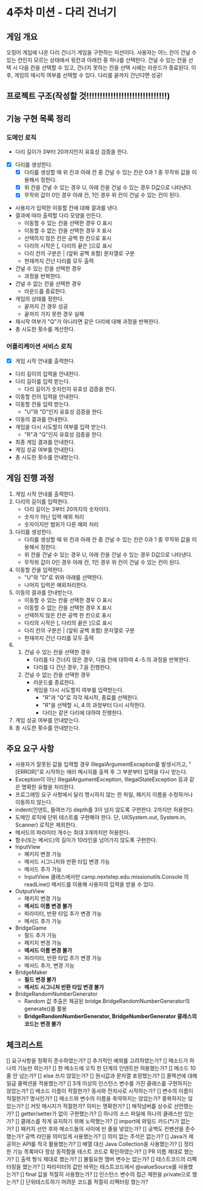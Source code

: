 # 4주차 미션 - 다리 건너기

## 게임 개요
오징어 게임에 나온 다리 건너기 게임을 구현하는 미션이다.
사용자는 어느 칸이 건널 수 있는 칸인지 모르는 상태에서 윗칸과 아래칸 중 하나를 선택한다.
건널 수 있는 칸을 선택 시 다음 칸을 선택할 수 있고, 건너지 못하는 칸을 선택 시에는 라운드가 종료된다.
이후, 게임의 재시작 여부를 선택할 수 있다.
다리를 끝까지 건넌다면 성공!

## 프로젝트 구조(작성할 것!!!!!!!!!!!!!!!!!!!!!!!!!!!!!!)

## 기능 구현 목록 정리
### 도메인 로직
- 다리 길이가 3부터 20까지인지 유효성 검증을 한다.
- [x] 다리를 생성한다.
  - [x] 다리를 생성할 때 위 칸과 아래 칸 중 건널 수 있는 칸은 0과 1 중 무작위 값을 이용해서 정한다.
  - [x] 위 칸을 건널 수 있는 경우 U, 아래 칸을 건널 수 있는 경우 D값으로 나타낸다.
  - [x] 무작위 값이 0인 경우 아래 칸, 1인 경우 위 칸이 건널 수 있는 칸이 된다.
- 사용자가 입력한 이동할 칸에 대해 결과를 낸다.
- 결과에 따라 출력할 다리 모양을 만든다.
  - 이동할 수 있는 칸을 선택한 경우 O 표시
  - 이동할 수 없는 칸을 선택한 경우 X 표시
  - 선택하지 않은 칸은 공백 한 칸으로 표시
  - 다리의 시작은 [, 다리의 끝은 ]으로 표시
  - 다리 칸의 구분은 | (앞뒤 공백 포함) 문자열로 구분
  - 현재까지 건넌 다리를 모두 출력
- 건널 수 있는 칸을 선택한 경우
  - 과정을 반복한다.
- 건널 수 없는 칸을 선택한 경우
  - 라운드를 종료한다.
- 게임의 상태를 정한다.
  - 끝까지 간 경우 성공
  - 끝까지 가지 못한 경우 실패
- 재시작 여부가 "Q"가 아니라면 같은 다리에 대해 과정을 반복한다.
- 총 시도한 횟수를 계산한다.

### 어플리케이션 서비스 로직
- [x] 게임 시작 안내를 출력한다.
- 다리 길이의 입력을 안내한다.
- 다리 길이를 입력 받는다.
    - 다리 길이가 숫자인지 유효성 검증을 한다.
- 이동할 칸의 입력을 안내한다.
- 이동할 칸을 입력 받는다.
    - "U"와 "D"인지 유효성 검증을 한다.
- 이동의 결과를 안내한다.
- 게임을 다시 시도할지 여부를 입력 받는다.
  - "R"과 "Q"인지 유효성 검증을 한다.
- 최종 게임 결과를 안내한다. 
- 게임 성공 여부를 안내한다.
- 총 시도한 횟수를 안내받는다.

## 게임 진행 과정

1. 게임 시작 안내를 출력한다.
2. 다리의 길이를 입력한다.
   - 다리 길이는 3부터 20까지의 숫자이다.
   - 숫자가 아닌 입력 예외 처리
   - 숫자이지만 범위가 다른 예외 처리
3. 다리를 생성한다.
   - 다리를 생성할 때 위 칸과 아래 칸 중 건널 수 있는 칸은 0과 1 중 무작위 값을 이용해서 정한다.
   - 위 칸을 건널 수 있는 경우 U, 아래 칸을 건널 수 있는 경우 D값으로 나타낸다.
   - 무작위 값이 0인 경우 아래 칸, 1인 경우 위 칸이 건널 수 있는 칸이 된다.
4. 이동할 칸을 입력한다.
   - "U"와 "D"로 위와 아래를 선택한다.
   - 나머지 입력은 예외처리한다.
5. 이동의 결과를 안내받는다.
   - 이동할 수 있는 칸을 선택한 경우 O 표시
   - 이동할 수 없는 칸을 선택한 경우 X 표시
   - 선택하지 않은 칸은 공백 한 칸으로 표시
   - 다리의 시작은 [, 다리의 끝은 ]으로 표시
   - 다리 칸의 구분은 | (앞뒤 공백 포함) 문자열로 구분
   - 현재까지 건넌 다리를 모두 출력
6. 1. 건널 수 있는 칸을 선택한 경우
        - 다리를 다 건너지 않은 경우, 다음 칸에 대하여 4.-5.의 과정을 반복한다.
        - 다리를 다 건넌 경우, 7.을 진행한다.
   2. 건널 수 없는 칸을 선택한 경우
        - 라운드를 종료한다. 
        - 게임을 다시 시도할지 여부를 입력받는다.
            - "R"과 "Q"로 각각 재시작, 종료를 선택한다.
            - "R"을 선택할 시, 4.의 과정부터 다시 시작한다.
            - 다리는 같은 다리에 대하여 진행한다.
7. 게임 성공 여부를 안내받는다.
8. 총 시도한 횟수를 안내받는다.

## 주요 요구 사항

- 사용자가 잘못된 값을 입력할 경우 IllegalArgumentException를 발생시키고, "[ERROR]"로 시작하는 에러 메시지를 출력 후 그 부분부터 입력을 다시 받는다. 
- Exception이 아닌 IllegalArgumentException, IllegalStateException 등과 같은 명확한 유형을 처리한다.
- 프로그래밍 요구 사항에서 달리 명시하지 않는 한 파일, 패키지 이름을 수정하거나 이동하지 않는다.
- indent(인덴트, 들여쓰기) depth를 3이 넘지 않도록 구현한다. 2까지만 허용한다.
- 도메인 로직에 단위 테스트를 구현해야 한다. 단, UI(System.out, System.in, Scanner) 로직은 제외한다.
- 메서드의 파라미터 개수는 최대 3개까지만 허용한다.
- 함수(또는 메서드)의 길이가 10라인을 넘어가지 않도록 구현한다.
- InputView
  - 패키지 변경 가능 
  - 메서드 시그니처와 반환 타입 변경 가능
  - 메서드 추가 가능
  - InputView 클래스에서만 camp.nextstep.edu.missionutils.Console 의 readLine() 메서드를 이용해 사용자의 입력을 받을 수 있다.
- OutputView
  - 패키지 변경 가능
  - **메서드 이름 변경 불가**
  - 파라미터, 반환 타입 추가 변경 가능
  - 메서드 추가 가능
- BridgeGame
  - 필드 추가 가능
  - 패키지 변경 가능
  - **메서드 이름 변경 불가**
  - 파라미터, 반환 타입 추가 변경 가능
  - 메서드 추가, 변경 가능
- BridgeMaker
  - **필드 변경 불가**
  - **메서드 시그니처 반환 타입 변경 불가**
- BridgeRandomNumberGenerator
  - Random 값 추출은 제공된 bridge.BridgeRandomNumberGenerator의 generate()를 활용
  - **BridgeRandomNumberGenerator, BridgeNumberGenerator 클래스의 코드는 변경 불가**


## 체크리스트

[] 요구사항을 정확히 준수하였는가?
[] 추가적인 예외를 고려하였는가?
[] 메소드가 하나의 기능만 하는가?
[] 한 메소드에 오직 한 단계의 인덴트만 허용했는가?
[] 메소드 10줄 안 넘는가?
[] else 쓰지 않았는가?
[] 원시값과 문자열 포장했는가?
[] 콜렉션에 대해 일급 콜렉션을 적용했는가?
[] 3개 이상의 인스턴스 변수를 가진 클래스를 구현하지는 않았는가?
[] 메소드 이름이 적절한가? 동사와 전치사로 시작하는가?
[] 변수의 이름이 적절한가? 명사인가?
[] 메소드와 변수의 이름을 축약하지는 않았는가? 중복하지는 않았는가?
[] 커밋 메시지가 적절한가? 의미는 명확한가?
[] 매직넘버를 상수로 선언했는가?
[] getter/setter가 없이 구현했는가?
[] 하나의 소스 파일에 하나의 클래스만 있는가?
[] 클래스를 작게 유지하기 위해 노력했는가?
[] import에 와일드 카드(*)가 없는가?
[] 패키지 선언 후와 메소드들의 사이에 빈 줄을 넣었는가?
[] 공백도 컨벤션을 준수했는가? 공백 라인을 의미있게 사용했는가?
[] 의미 없는 주석은 없는가?
[] Java가 제공하는 API를 적극 활용했는가?
[] 배열 대신 Java Collection을 사용했는가?
[] 정리한 기능 목록마다 정상 동작함을 테스트 코드로 확인하였는가?
[] PR 이름 제대로 했는가?
[] 출력 형식 제대로 했는가?
[] 불필요한 멤버 변수는 없는가?
[] 테스트코드의 리팩터링을 했는가?
[] 파라미터의 값만 바뀌는 테스트코드에서 @valueSource를 사용했는가?
[] final 값을 적절히 사용했는가?
[] 인스턴스 변수의 접근 제한을 private으로 했는가?
[] 단위테스트하기 어려운 코드를 적절히 리팩터링 했는가?